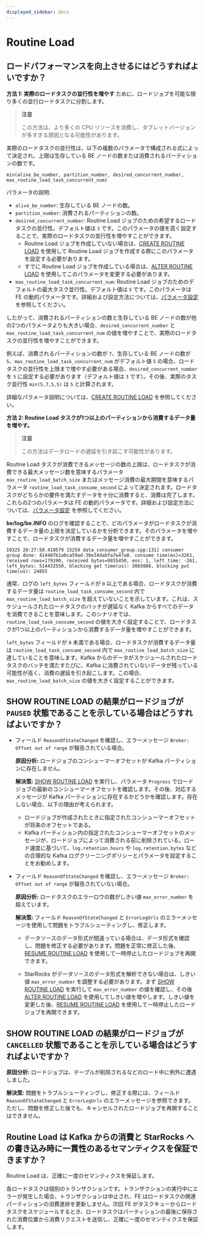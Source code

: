 ```yaml
---
displayed_sidebar: docs
---
```


# Routine Load

## ロードパフォーマンスを向上させるにはどうすればよいですか？

**方法 1: 実際のロードタスクの並行性を増やす** ために、ロードジョブを可能な限り多くの並行ロードタスクに分割します。

> **注意**
>
> この方法は、より多くの CPU リソースを消費し、タブレットバージョンが多すぎる原因となる可能性があります。

実際のロードタスクの並行性は、以下の複数のパラメータで構成される式によって決定され、上限は生存している BE ノードの数または消費されるパーティションの数です。

```Plaintext
min(alive_be_number, partition_number, desired_concurrent_number, max_routine_load_task_concurrent_num)
```

パラメータの説明:

- `alive_be_number`: 生存している BE ノードの数。
- `partition_number`: 消費されるパーティションの数。
- `desired_concurrent_number`: Routine Load ジョブのための希望するロードタスクの並行性。デフォルト値は `3` です。このパラメータの値を高く設定することで、実際のロードタスクの並行性を増やすことができます。
  - Routine Load ジョブを作成していない場合は、[CREATE ROUTINE LOAD](../../sql-reference/sql-statements/loading_unloading/routine_load/CREATE_ROUTINE_LOAD.md) を使用して Routine Load ジョブを作成する際にこのパラメータを設定する必要があります。
  - すでに Routine Load ジョブを作成している場合は、[ALTER ROUTINE LOAD](../../sql-reference/sql-statements/loading_unloading/routine_load/ALTER_ROUTINE_LOAD.md) を使用してこのパラメータを変更する必要があります。
- `max_routine_load_task_concurrent_num`: Routine Load ジョブのためのデフォルトの最大タスク並行性。デフォルト値は `5` です。このパラメータは FE の動的パラメータです。詳細および設定方法については、[パラメータ設定](../../administration/management/FE_configuration.md#loading-and-unloading) を参照してください。

したがって、消費されるパーティションの数と生存している BE ノードの数が他の2つのパラメータよりも大きい場合、`desired_concurrent_number` と `max_routine_load_task_concurrent_num` の値を増やすことで、実際のロードタスクの並行性を増やすことができます。

例えば、消費されるパーティションの数が `7`、生存している BE ノードの数が `5`、`max_routine_load_task_concurrent_num` がデフォルト値 `5` の場合、ロードタスクの並行性を上限まで増やす必要がある場合、`desired_concurrent_number` を `5` に設定する必要があります（デフォルト値は `3` です）。その後、実際のタスク並行性 `min(5,7,5,5)` は `5` と計算されます。

詳細なパラメータ説明については、[CREATE ROUTINE LOAD](../../sql-reference/sql-statements/loading_unloading/routine_load/CREATE_ROUTINE_LOAD.md) を参照してください。

**方法 2: Routine Load タスクが1つ以上のパーティションから消費するデータ量を増やす。**

> **注意**
>
> この方法はデータロードの遅延を引き起こす可能性があります。

Routine Load タスクが消費できるメッセージの数の上限は、ロードタスクが消費できる最大メッセージ数を意味するパラメータ `max_routine_load_batch_size` またはメッセージ消費の最大期間を意味するパラメータ `routine_load_task_consume_second` によって決定されます。ロードタスクがどちらかの要件を満たすデータを十分に消費すると、消費は完了します。これらの2つのパラメータは FE の動的パラメータです。詳細および設定方法については、[パラメータ設定](../../administration/management/FE_configuration.md#loading-and-unloading) を参照してください。

**be/log/be.INFO** のログを確認することで、どのパラメータがロードタスクが消費するデータ量の上限を決定しているかを分析できます。そのパラメータを増やすことで、ロードタスクが消費するデータ量を増やすことができます。

```Plaintext
I0325 20:27:50.410579 15259 data_consumer_group.cpp:131] consumer group done: 41448fb1a0ca59ad-30e34dabfa7e47a0. consume time(ms)=3261, received rows=179190, received bytes=9855450, eos: 1, left_time: -261, left_bytes: 514432550, blocking get time(us): 3065086, blocking put time(us): 24855
```

通常、ログの `left_bytes` フィールドが `0` 以上である場合、ロードタスクが消費するデータ量は `routine_load_task_consume_second` 内で `max_routine_load_batch_size` を超えていないことを示しています。これは、スケジュールされたロードタスクのバッチが遅延なく Kafka からすべてのデータを消費できることを意味します。このシナリオでは、`routine_load_task_consume_second` の値を大きく設定することで、ロードタスクが1つ以上のパーティションから消費するデータ量を増やすことができます。

`left_bytes` フィールドが `0` 未満である場合、ロードタスクが消費するデータ量は `routine_load_task_consume_second` 内で `max_routine_load_batch_size` に達していることを意味します。Kafka からのデータがスケジュールされたロードタスクのバッチを満たすたびに、Kafka に消費されていないデータが残っている可能性が高く、消費の遅延を引き起こします。この場合、`max_routine_load_batch_size` の値を大きく設定することができます。

## SHOW ROUTINE LOAD の結果がロードジョブが `PAUSED` 状態であることを示している場合はどうすればよいですか？

- フィールド `ReasonOfStateChanged` を確認し、エラーメッセージ `Broker: Offset out of range` が報告されている場合。

  **原因分析:** ロードジョブのコンシューマーオフセットが Kafka パーティションに存在しません。

  **解決策:** [SHOW ROUTINE LOAD](../../sql-reference/sql-statements/loading_unloading/routine_load/SHOW_ROUTINE_LOAD.md) を実行し、パラメータ `Progress` でロードジョブの最新のコンシューマーオフセットを確認します。その後、対応するメッセージが Kafka パーティションに存在するかどうかを確認します。存在しない場合、以下の理由が考えられます。

  - ロードジョブが作成されたときに指定されたコンシューマーオフセットが将来のオフセットである。
  - Kafka パーティション内の指定されたコンシューマーオフセットのメッセージが、ロードジョブによって消費される前に削除されている。ロード速度に基づいて、`log.retention.hours` や `log.retention.bytes` などの合理的な Kafka ログクリーニングポリシーとパラメータを設定することをお勧めします。

- フィールド `ReasonOfStateChanged` を確認し、エラーメッセージ `Broker: Offset out of range` が報告されていない場合。

  **原因分析:** ロードタスクのエラーロウの数がしきい値 `max_error_number` を超えています。

  **解決策:** フィールド `ReasonOfStateChanged` と `ErrorLogUrls` のエラーメッセージを使用して問題をトラブルシューティングし、修正します。

  - データソースのデータ形式が間違っている場合は、データ形式を確認し、問題を修正する必要があります。問題を正常に修正した後、[RESUME ROUTINE LOAD](../../sql-reference/sql-statements/loading_unloading/routine_load/RESUME_ROUTINE_LOAD.md) を使用して一時停止したロードジョブを再開できます。

  - StarRocks がデータソースのデータ形式を解析できない場合は、しきい値 `max_error_number` を調整する必要があります。まず [SHOW ROUTINE LOAD](../../sql-reference/sql-statements/loading_unloading/routine_load/SHOW_ROUTINE_LOAD.md) を実行して `max_error_number` の値を確認し、その後 [ALTER ROUTINE LOAD](../../sql-reference/sql-statements/loading_unloading/routine_load/ALTER_ROUTINE_LOAD.md) を使用してしきい値を増やします。しきい値を変更した後、[RESUME ROUTINE LOAD](../../sql-reference/sql-statements/loading_unloading/routine_load/RESUME_ROUTINE_LOAD.md) を使用して一時停止したロードジョブを再開できます。

## SHOW ROUTINE LOAD の結果がロードジョブが `CANCELLED` 状態であることを示している場合はどうすればよいですか？

  **原因分析:** ロードジョブは、テーブルが削除されるなどのロード中に例外に遭遇しました。

  **解決策:** 問題をトラブルシューティングし、修正する際には、フィールド `ReasonOfStateChanged` と `ErrorLogUrls` のエラーメッセージを参照できます。ただし、問題を修正した後でも、キャンセルされたロードジョブを再開することはできません。

## Routine Load は Kafka からの消費と StarRocks への書き込み時に一貫性のあるセマンティクスを保証できますか？

   Routine Load は、正確に一度のセマンティクスを保証します。

   各ロードタスクは個別のトランザクションです。トランザクションの実行中にエラーが発生した場合、トランザクションは中止され、FE はロードタスクの関連パーティションの消費進捗を更新しません。次回 FE がタスクキューからロードタスクをスケジュールするとき、ロードタスクはパーティションの最後に保存された消費位置から消費リクエストを送信し、正確に一度のセマンティクスを保証します。